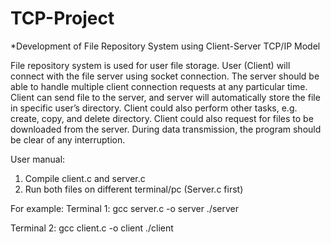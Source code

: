 # TCP-Project

*Development of File Repository System using Client-Server TCP/IP Model

File repository system is used for user file storage. User (Client) will connect with the file server using socket connection. The server should be able to handle multiple client connection requests at any particular time. Client can send file to the server, and server will automatically store the file in specific user’s directory.  Client could also perform other tasks, e.g. create, copy, and delete directory. Client could also request for files to be downloaded from the server. During data transmission, the program should be clear of any interruption. 

User manual:
1. Compile client.c and server.c 
2. Run both files on different terminal/pc (Server.c first)

For example:
Terminal 1:
gcc server.c -o server
./server <port>

Terminal 2:
gcc client.c -o client
./client <serverHostName> <port>



